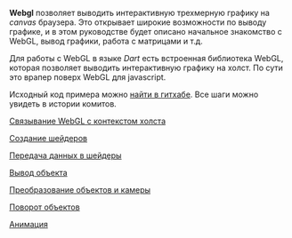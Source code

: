 **Webgl** позволяет выводить интерактивную трехмерную графику на *canvas* браузера. Это открывает широкие возможности по выводу графике, и в этом руководстве будет описано начальное знакомство с WebGL, вывод графики, работа с матрицами и т.д.

Для работы с WebGL в языке *Dart* есть встроенная библиотека WebGL, которая позволяет выводить интерактивную графику на холст. По сути это врапер поверх WebGL для javascript.

Исходный код примера можно [найти в гитхабе](https://github.com/cultofdigits/web_gl_intro). Все шаги можно увидеть в истории комитов.

[Связывание WebGL с контекстом холста](http://cultofdigits.com/dart-language/znakomstvo-s-webgl/#svyazyvanie-webgl-s-kontekstom-holsta)

[Создание шейдеров](http://cultofdigits.com/dart-language/znakomstvo-s-webgl/#sozdanie-shejderov)

[Передача данных в шейдеры](http://cultofdigits.com/dart-language/znakomstvo-s-webgl/#peredacha-dannyh-v-shejdery)

[Вывод объекта](http://cultofdigits.com/dart-language/znakomstvo-s-webgl/#vyvod-obekta)

[Преобразование объектов и камеры](http://cultofdigits.com/dart-language/znakomstvo-s-webgl/#preobrazovanie-obektov-i-kamery)

[Поворот объектов](http://cultofdigits.com/dart-language/znakomstvo-s-webgl/#povorot-obektov)

[Анимация](http://cultofdigits.com/dart-language/znakomstvo-s-webgl/#animaciya)
